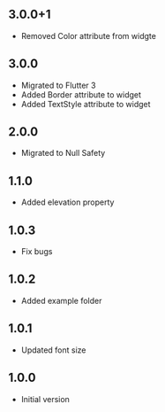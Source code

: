 ## 3.0.0+1

- Removed Color attribute from widgte

## 3.0.0

- Migrated to Flutter 3
- Added Border attribute to widget
- Added TextStyle attribute to widget

## 2.0.0

- Migrated to Null Safety

## 1.1.0

- Added elevation property

## 1.0.3

- Fix bugs

## 1.0.2

- Added example folder

## 1.0.1

- Updated font size

## 1.0.0

- Initial version
